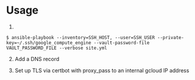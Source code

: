 # Usage

1.
```
$ ansible-playbook --inventory=SSH_HOST, --user=SSH_USER --private-key=~/.ssh/google_compute_engine --vault-password-file VAULT_PASSWORD_FILE --verbose site.yml
```

2. Add a DNS record

3. Set up TLS via certbot with proxy_pass to an internal gcloud IP address
